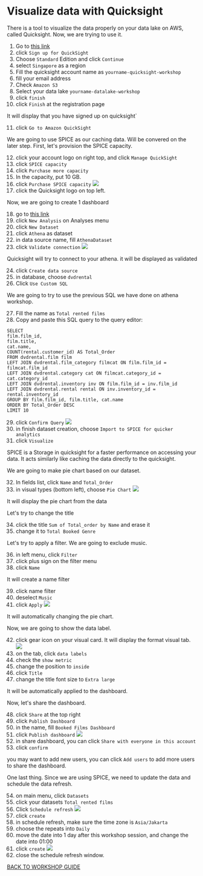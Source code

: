 # Visualize data with Quicksight

There is a tool to visualize the data properly on your data lake on AWS, called Quicksight. Now, we are trying to use it.
1. Go to [this link](https://quicksight.aws.amazon.com/sn/start)
2. click `Sign up for QuickSight`
3. Choose `Standard` Edition and click `Continue`
4. select `Singapore` as a region
5. Fill the quicksight account name as `yourname-quicksight-workshop`
6. fill your email address
7. Check `Amazon S3`
8. Select your data lake `yourname-datalake-workshop`
9. click `finish`
10. click `Finish` at the registration page

It will display that you have signed up on quicksight`

11. click `Go to Amazon QuickSight`

We are going to use SPICE as our caching data. Will be convered on the later step. First, let's provision the SPICE capacity.

12. click your account logo on right top, and click `Manage QuickSight`
13. click `SPICE capacity`
14. click `Purchase more capacity`
15. In the capacity, put 10 GB.
16. click `Purchase SPICE capacity`
    ![](../Assets/Visualize/16.png)
17. click the Quicksight logo on top left.

Now, we are going to create 1 dashboard

18. go to [this link](https://ap-southeast-1.quicksight.aws.amazon.com/sn/start/analyses)
19. click `New Analysis` on Analyses menu
20. click `New Dataset`
21. click `Athena` as dataset
22. in data source name, fill `AthenaDataset`
23. click `Validate connection`
    ![](../Assets/Visualize/23.png)

Quicksight will try to connect to your athena. it will be displayed as validated

24. click `Create data source`
25. in database, choose `dvdrental`
26. Click `Use Custom SQL`

We are going to try to use the previous SQL we have done on athena workshop.

27. Fill the name as `Total rented films`
28. Copy and paste this SQL query to the query editor:
```
SELECT
film.film_id,
film.title,
cat.name,
COUNT(rental.customer_id) AS Total_Order
FROM dvdrental.film film
LEFT JOIN dvdrental.film_category filmcat ON film.film_id = filmcat.film_id
LEFT JOIN dvdrental.category cat ON filmcat.category_id = cat.category_id
LEFT JOIN dvdrental.inventory inv ON film.film_id = inv.film_id
LEFT JOIN dvdrental.rental rental ON inv.inventory_id = rental.inventory_id
GROUP BY film.film_id, film.title, cat.name
ORDER BY Total_Order DESC
LIMIT 10
```
29. click `Confirm Query`
    ![](../Assets/Visualize/29.png)
30. in finish dataset creation, choose `Import to SPICE for quicker analytics`
31. click `Visualize`

SPICE is a Storage in quicksight for a faster performance on accessing your data. It acts similarly like caching the data directly to the quicksight.

We are going to make pie chart based on our dataset.

32. In fields list, click `Name` and `Total_Order`
33. in visual types (bottom left), choose `Pie Chart`
    ![](../Assets/Visualize/33.png)

It will display the pie chart from the data

Let's try to change the title

34. click the title `Sum of Total_order by Name` and erase it
35. change it to `Total Booked Genre`

Let's try to apply a filter. We are going to exclude music.

36. in left menu, click `Filter`
37. click plus sign on the filter menu
38. click `Name`

It will create a name filter

39. click name filter
40. deselect `Music`
41. click `Apply`
    ![](../Assets/Visualize/41.png)

It will automatically changing the pie chart.

Now, we are going to show the data label.

42. click gear icon on your visual card. It will display the format visual tab.
    ![](../Assets/Visualize/42.png)
43. on the tab, click `data labels`
44. check the `show metric`
45. change the position to `inside`
46. click `Title`
47. change the title font size to `Extra large`

It will be automatically applied to the dashboard.

Now, let's share the dashboard.

48. click `Share` at the top right
49. click `Publish Dashboard`
50. in the name, fill `Booked Films Dashboard`
51. click `Publish dashboard`
    ![](../Assets/Visualize/51.png)
52. in share dashboard, you can click `Share with everyone in this account`
53. click `confirm`

you may want to add new users, you can click `Add users` to add more users to share the dashboard.

One last thing. Since we are using SPICE, we need to update the data and schedule the data refresh.

54. on main menu, click `Datasets`
55. click your datasets `Total rented films`
56. Click `Schedule refresh`
    ![](../Assets/Visualize/56.png)
57. click `create`
58. in schedule refresh, make sure the time zone is `Asia/Jakarta`
59. choose the repeats into `Daily`
60. move the date into 1 day after this workshop session, and change the date into 01:00
61. click `create`
    ![](../Assets/Visualize/61.png)
62. close the schedule refresh window.

[BACK TO WORKSHOP GUIDE](../README.md)